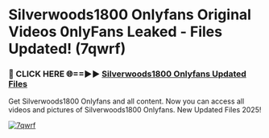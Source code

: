 # Silverwoods1800 Onlyfans Original Videos 0nlyFans Leaked - Files Updated! (7qwrf)

<h3>🔴 CLICK HERE 🌐==►► <a href="https://tinyurl.com/ehrbuxhb" rel="nofollow">Silverwoods1800 Onlyfans Updated Files</a></h3>

Get Silverwoods1800 Onlyfans and all content. Now you can access all videos and pictures of Silverwoods1800 Onlyfans. New Updated Files 2025!

[![7qwrf](https://i.imgur.com/lVYEuWS.gif)](https://tinyurl.com/ehrbuxhb)
